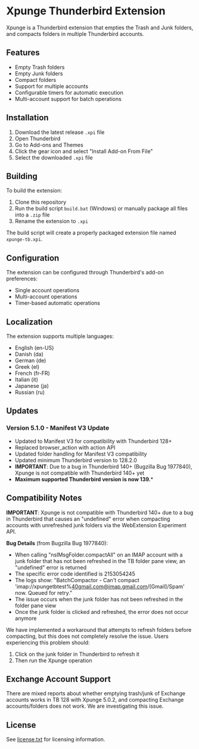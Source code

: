 # Xpunge Thunderbird Extension

Xpunge is a Thunderbird extension that empties the Trash and Junk folders, and compacts folders in multiple Thunderbird accounts.

## Features

- Empty Trash folders
- Empty Junk folders
- Compact folders
- Support for multiple accounts
- Configurable timers for automatic execution
- Multi-account support for batch operations

## Installation

1. Download the latest release `.xpi` file
2. Open Thunderbird
3. Go to Add-ons and Themes
4. Click the gear icon and select "Install Add-on From File"
5. Select the downloaded `.xpi` file

## Building

To build the extension:
1. Clone this repository
2. Run the build script `build.bat` (Windows) or manually package all files into a `.zip` file
3. Rename the extension to `.xpi`

The build script will create a properly packaged extension file named `xpunge-tb.xpi`.

## Configuration

The extension can be configured through Thunderbird's add-on preferences:
- Single account operations
- Multi-account operations
- Timer-based automatic operations

## Localization

The extension supports multiple languages:
- English (en-US)
- Danish (da)
- German (de)
- Greek (el)
- French (fr-FR)
- Italian (it)
- Japanese (ja)
- Russian (ru)

## Updates

### Version 5.1.0 - Manifest V3 Update
- Updated to Manifest V3 for compatibility with Thunderbird 128+
- Replaced browser_action with action API
- Updated folder handling for Manifest V3 compatibility
- Updated minimum Thunderbird version to 128.2.0
- **IMPORTANT**: Due to a bug in Thunderbird 140+ (Bugzilla Bug 1977840), Xpunge is not compatible with Thunderbird 140+ yet
- **Maximum supported Thunderbird version is now 139.***

## Compatibility Notes

**IMPORTANT**: Xpunge is not compatible with Thunderbird 140+ due to a bug in Thunderbird that causes an "undefined" error when compacting accounts with unrefreshed junk folders via the WebExtension Experiment API.

**Bug Details** (from Bugzilla Bug 1977840):
- When calling "nsIMsgFolder.compactAll" on an IMAP account with a junk folder that has not been refreshed in the TB folder pane view, an "undefined" error is returned
- The specific error code identified is 2153054245
- The logs show: "BatchCompactor - Can't compact 'imap://xpungetbtest%40gmail.com@imap.gmail.com/[Gmail]/Spam' now. Queued for retry."
- The issue occurs when the junk folder has not been refreshed in the folder pane view
- Once the junk folder is clicked and refreshed, the error does not occur anymore

We have implemented a workaround that attempts to refresh folders before compacting, but this does not completely resolve the issue. Users experiencing this problem should:
1. Click on the junk folder in Thunderbird to refresh it
2. Then run the Xpunge operation

## Exchange Account Support

There are mixed reports about whether emptying trash/junk of Exchange accounts works in TB 128 with Xpunge 5.0.2, and compacting Exchange accounts/folders does not work. We are investigating this issue.

## License

See [license.txt](license.txt) for licensing information.